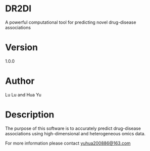 # DR2DI
A powerful computational tool for predicting novel drug-disease associations

# Version
1.0.0

# Author
Lu Lu and Hua Yu

# Description
The purpose of this software is to accurately predict drug-disease associations using high-dimensional and heterogeneous omics data.

For more information please contact yuhua200886@163.com
